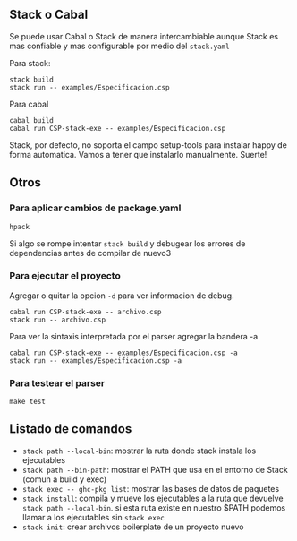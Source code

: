 ## Stack o Cabal
Se puede usar Cabal o Stack de manera intercambiable aunque Stack es mas
confiable y mas configurable por medio del `stack.yaml`

Para stack:
```
stack build
stack run -- examples/Especificacion.csp
```

Para cabal
```
cabal build
cabal run CSP-stack-exe -- examples/Especificacion.csp
```

Stack, por defecto, no soporta el campo setup-tools para instalar happy de forma
automatica. Vamos a tener que instalarlo manualmente. Suerte!

## Otros
### Para aplicar cambios de package.yaml
```
hpack
```
Si algo se rompe intentar `stack build` y debugear los errores de dependencias
antes de compilar de nuevo3

### Para ejecutar el proyecto
Agregar o quitar la opcion `-d` para ver informacion de debug.
```
cabal run CSP-stack-exe -- archivo.csp
stack run -- archivo.csp
```

Para ver la sintaxis interpretada por el parser agregar la bandera -a
```
cabal run CSP-stack-exe -- examples/Especificacion.csp -a
stack run -- examples/Especificacion.csp -a
```

### Para testear el parser
```
make test
```

## Listado de comandos
- `stack path --local-bin`:     mostrar la ruta donde stack instala los ejecutables
- `stack path --bin-path`:      mostrar el PATH que usa en el entorno de Stack (comun a build y exec)
- `stack exec -- ghc-pkg list`:         mostrar las bases de datos de paquetes
- `stack install`:          compila y mueve los ejecutables a la ruta que devuelve `stack path --local-bin`.
                            si esta ruta existe en nuestro $PATH podemos llamar a los ejecutables sin `stack exec`
- `stack init`:         crear archivos boilerplate de un proyecto nuevo